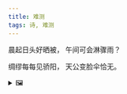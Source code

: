 ```yaml
---
title: 难测
tags: 诗, 难测
---
```


晨起日头好晒被，
午间可会淋骤雨？

绸缪每每见骄阳，
天公变脸伞恰无。

<details><summary>🖼️</summary>

![](writings/images/2013-07-28-nan-ce.JPG)

</details>

